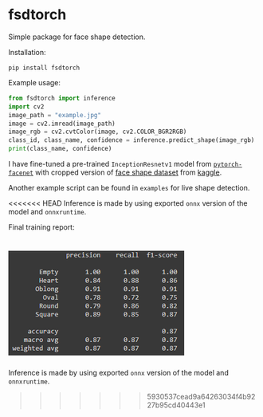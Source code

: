 # fsdtorch
Simple package for face shape detection.

Installation:
```
pip install fsdtorch
```

Example usage:
```py
from fsdtorch import inference
import cv2
image_path = "example.jpg"
image = cv2.imread(image_path)
image_rgb = cv2.cvtColor(image, cv2.COLOR_BGR2RGB)
class_id, class_name, confidence = inference.predict_shape(image_rgb)
print(class_name, confidence)
```

I have fine-tuned a pre-trained `InceptionResnetv1` model from [`pytorch-facenet`](https://github.com/timesler/facenet-pytorch) with cropped version of [face shape dataset](https://www.kaggle.com/niten19/face-shape-dataset) from [kaggle](https://www.kaggle.com).

Another example script can be found in `examples` for live shape detection.

<<<<<<< HEAD
Inference is made by using exported `onnx` version of the model and `onnxruntime`.

Final training report:

![training summary](final_training_summary.png)
=======
Inference is made by using exported `onnx` version of the model and `onnxruntime`. 
>>>>>>> 5930537cead9a64263034f4b9227b95cd40443e1
